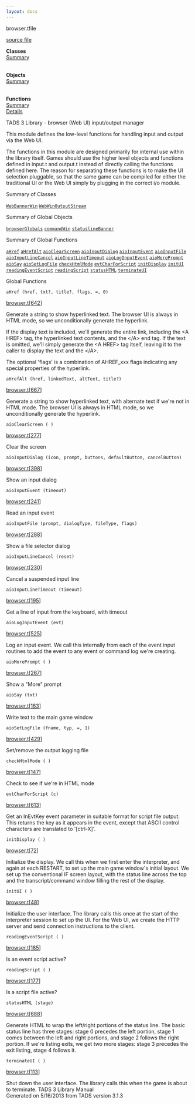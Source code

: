 ```yaml
---
layout: docs
---
```

<span class="title">browser.t</span><span class="type">file</span>

[source file](../source/browser.t.html)

**Classes**  
[Summary](#_ClassSummary_)  
 

**Objects**  
[Summary](#_ObjectSummary_)  
 

**Functions**  
[Summary](#_FunctionSummary_)  
[Details](#_Functions_)



TADS 3 Library - browser (Web UI) input/output manager

This module defines the low-level functions for handling input and
output via the Web UI.

The functions in this module are designed primarily for internal use
within the library itself. Games should use the higher level objects and
functions defined in input.t and output.t instead of directly calling
the functions defined here. The reason for separating these functions is
to make the UI selection pluggable, so that the same game can be
compiled for either the traditional UI or the Web UI simply by plugging
in the correct i/o module.



<span id="_ClassSummary_"></span>



<span class="hdln">Summary of Classes</span>  



[`WebBannerWin`](../object/WebBannerWin.html) [`WebWinOutputStream`](../object/WebWinOutputStream.html)
<span id="_ObjectSummary_"></span>



<span class="hdln">Summary of Global Objects</span>  



[`browserGlobals`](../object/browserGlobals.html) [`commandWin`](../object/commandWin.html) [`statuslineBanner`](../object/statuslineBanner.html)
<span id="FunctionSummary_"></span>



<span class="hdln">Summary of Global Functions</span>  



[`aHref`](#aHref) [`aHrefAlt`](#aHrefAlt) [`aioClearScreen`](#aioClearScreen) [`aioInputDialog`](#aioInputDialog) [`aioInputEvent`](#aioInputEvent) [`aioInputFile`](#aioInputFile) [`aioInputLineCancel`](#aioInputLineCancel) [`aioInputLineTimeout`](#aioInputLineTimeout) [`aioLogInputEvent`](#aioLogInputEvent) [`aioMorePrompt`](#aioMorePrompt) [`aioSay`](#aioSay) [`aioSetLogFile`](#aioSetLogFile) [`checkHtmlMode`](#checkHtmlMode) [`evtCharForScript`](#evtCharForScript) [`initDisplay`](#initDisplay) [`initUI`](#initUI) [`readingEventScript`](#readingEventScript) [`readingScript`](#readingScript) [`statusHTML`](#statusHTML) [`terminateUI`](#terminateUI)

<span id="_Functions_"></span>



<span class="hdln">Global Functions</span>  



<span id="aHref"></span>

`aHref (href, txt?, title?, flags, =, 0)`

[browser.t](../file/browser.t.html)\[[642](../source/browser.t.html#642)\]



Generate a string to show hyperlinked text. The browser UI is always in
HTML mode, so we unconditionally generate the hyperlink.

If the display text is included, we'll generate the entire link,
including the \<A HREF\> tag, the hyperlinked text contents, and the
\</A\> end tag. If the text is omitted, we'll simply generate the \<A
HREF\> tag itself, leaving it to the caller to display the text and the
\</A\>.

The optional 'flags' is a combination of AHREF_xxx flags indicating any
special properties of the hyperlink.



<span id="aHrefAlt"></span>

`aHrefAlt (href, linkedText, altText, title?)`

[browser.t](../file/browser.t.html)\[[667](../source/browser.t.html#667)\]



Generate a string to show hyperlinked text, with alternate text if we're
not in HTML mode. The browser UI is always in HTML mode, so we
unconditionally generate the hyperlink.



<span id="aioClearScreen"></span>

`aioClearScreen ( )`

[browser.t](../file/browser.t.html)\[[277](../source/browser.t.html#277)\]



Clear the screen



<span id="aioInputDialog"></span>

`aioInputDialog (icon, prompt, buttons, defaultButton, cancelButton)`

[browser.t](../file/browser.t.html)\[[398](../source/browser.t.html#398)\]



Show an input dialog



<span id="aioInputEvent"></span>

`aioInputEvent (timeout)`

[browser.t](../file/browser.t.html)\[[241](../source/browser.t.html#241)\]



Read an input event



<span id="aioInputFile"></span>

`aioInputFile (prompt, dialogType, fileType, flags)`

[browser.t](../file/browser.t.html)\[[288](../source/browser.t.html#288)\]



Show a file selector dialog



<span id="aioInputLineCancel"></span>

`aioInputLineCancel (reset)`

[browser.t](../file/browser.t.html)\[[230](../source/browser.t.html#230)\]



Cancel a suspended input line



<span id="aioInputLineTimeout"></span>

`aioInputLineTimeout (timeout)`

[browser.t](../file/browser.t.html)\[[195](../source/browser.t.html#195)\]



Get a line of input from the keyboard, with timeout



<span id="aioLogInputEvent"></span>

`aioLogInputEvent (evt)`

[browser.t](../file/browser.t.html)\[[525](../source/browser.t.html#525)\]



Log an input event. We call this internally from each of the event input
routines to add the event to any event or command log we're creating.



<span id="aioMorePrompt"></span>

`aioMorePrompt ( )`

[browser.t](../file/browser.t.html)\[[267](../source/browser.t.html#267)\]



Show a "More" prompt



<span id="aioSay"></span>

`aioSay (txt)`

[browser.t](../file/browser.t.html)\[[163](../source/browser.t.html#163)\]



Write text to the main game window



<span id="aioSetLogFile"></span>

`aioSetLogFile (fname, typ, =, 1)`

[browser.t](../file/browser.t.html)\[[429](../source/browser.t.html#429)\]



Set/remove the output logging file



<span id="checkHtmlMode"></span>

`checkHtmlMode ( )`

[browser.t](../file/browser.t.html)\[[147](../source/browser.t.html#147)\]



Check to see if we're in HTML mode



<span id="evtCharForScript"></span>

`evtCharForScript (c)`

[browser.t](../file/browser.t.html)\[[613](../source/browser.t.html#613)\]



Get an InEvtKey event parameter in suitable format for script file
output. This returns the key as it appears in the event, except that
ASCII control characters are translated to '\[ctrl-X\]'.



<span id="initDisplay"></span>

`initDisplay ( )`

[browser.t](../file/browser.t.html)\[[72](../source/browser.t.html#72)\]



Initialize the display. We call this when we first enter the
interpreter, and again at each RESTART, to set up the main game window's
initial layout. We set up the conventional IF screen layout, with the
status line across the top and the transcript/command window filling the
rest of the display.



<span id="initUI"></span>

`initUI ( )`

[browser.t](../file/browser.t.html)\[[48](../source/browser.t.html#48)\]



Initialize the user interface. The library calls this once at the start
of the interpreter session to set up the UI. For the Web UI, we create
the HTTP server and send connection instructions to the client.



<span id="readingEventScript"></span>

`readingEventScript ( )`

[browser.t](../file/browser.t.html)\[[185](../source/browser.t.html#185)\]



Is an event script active?



<span id="readingScript"></span>

`readingScript ( )`

[browser.t](../file/browser.t.html)\[[177](../source/browser.t.html#177)\]



Is a script file active?



<span id="statusHTML"></span>

`statusHTML (stage)`

[browser.t](../file/browser.t.html)\[[688](../source/browser.t.html#688)\]



Generate HTML to wrap the left/right portions of the status line. The
basic status line has three stages: stage 0 precedes the left portion,
stage 1 comes between the left and right portions, and stage 2 follows
the right portion. If we're listing exits, we get two more stages: stage
3 precedes the exit listing, stage 4 follows it.



<span id="terminateUI"></span>

`terminateUI ( )`

[browser.t](../file/browser.t.html)\[[113](../source/browser.t.html#113)\]



Shut down the user interface. The library calls this when the game is
about to terminate.
TADS 3 Library Manual  
Generated on 5/16/2013 from TADS version 3.1.3



